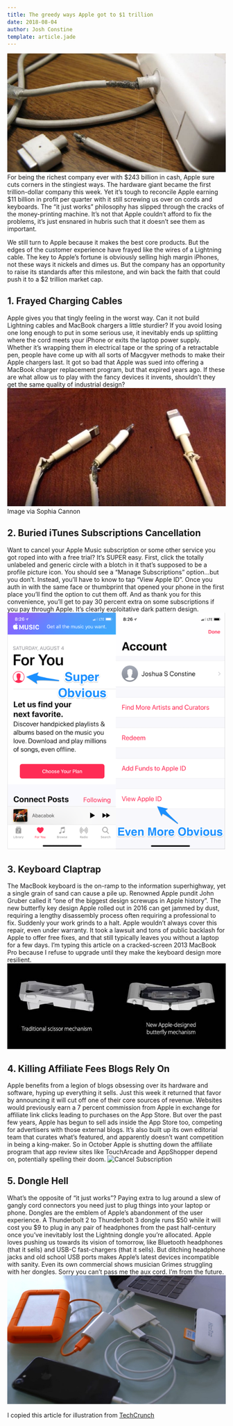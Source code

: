 ```yaml
---
title: The greedy ways Apple got to $1 trillion
date: 2018-08-04
author: Josh Constine
template: article.jade
---
```

![Apple charger](Broken-Apple-Chargers1.jpg)
For being the richest company ever with $243 billion in cash, Apple sure cuts corners in the stingiest ways. The hardware giant became the first trillion-dollar company this week. Yet it’s tough to reconcile Apple earning $11 billion in profit per quarter with it still screwing us over on cords and keyboards. The “it just works” philosophy has slipped through the cracks of the money-printing machine. It’s not that Apple  couldn’t afford to fix the problems, it’s just ensnared in hubris such that it doesn’t see them as important.

We still turn to Apple because it makes the best core products. But the edges of the customer experience have frayed like the wires of a Lightning cable. The key to Apple’s fortune is obviously selling high margin iPhones, not these ways it nickels and dimes us. But the company has an opportunity to raise its standards after this milestone, and win back the faith that could push it to a $2 trillion market cap.

## 1. Frayed Charging Cables
Apple gives you that tingly feeling in the worst way. Can it not build Lightning cables and MacBook chargers a little sturdier? If you avoid losing one long enough to put in some serious use, it inevitably ends up splitting where the cord meets your iPhone or exits the laptop power supply. Whether it’s wrapping them in electrical tape or the spring of a retractable pen, people have come up with all sorts of Macgyver methods to make their Apple chargers last. It got so bad that Apple was sued into offering a MacBook charger replacement program, but that expired years ago. If these are what allow us to play with the fancy devices it invents, shouldn’t they get the same quality of industrial design?
![Charging cables](Apple-Trillion-Chargers1.jpg)
Image via Sophia Cannon

## 2. Buried iTunes Subscriptions Cancellation
Want to cancel your Apple Music subscription or some other service you got roped into with a free trial? It’s SUPER easy. First, click the totally unlabeled and generic circle with a blotch in it that’s supposed to be a profile picture icon. You should see a “Manage Subscriptions” option…but you don’t. Instead, you’ll have to know to tap “View Apple ID”. Once you auth in with the same face or thumbprint that opened your phone in the first place you’ll find the option to cut them off. And as thank you for this convenience, you’ll get to pay 30 percent extra on some subscriptions if you pay through Apple. It’s clearly exploitative dark pattern design.
![Cancel Subscription](Cancel_Apple_Subscription1.png)

## 3. Keyboard Claptrap
The MacBook keyboard is the on-ramp to the information superhighway, yet a single grain of sand can cause a pile up. Renowned Apple pundit John Gruber called it “one of the biggest design screwups in Apple history”. The new butterfly key design Apple rolled out in 2016 can get jammed by dust, requiring a lengthy disassembly process often requiring a professional to fix. Suddenly your work grinds to a halt. Apple wouldn’t always cover this repair, even under warranty. It took a lawsuit and tons of public backlash for Apple to offer free fixes, and that still typically leaves you without a laptop for a few days. I’m typing this article on a cracked-screen 2013 MacBook Pro because I refuse to upgrade until they make the keyboard design more resilient.
![Cancel Subscription](Apple-KEyboard-Butterfly-vs-scissor.jpg)


## 4. Killing Affiliate Fees Blogs Rely On
Apple benefits from a legion of blogs obsessing over its hardware and software, hyping up everything it sells. Just this week it returned that favor by announcing it will cut off one of their core sources of revenue. Websites would previously earn a 7 percent commission from Apple in exchange for affiliate link clicks leading to purchases on the App Store. But over the past few years, Apple has begun to sell ads inside the App Store too, competing for advertisers with those external blogs. It’s also built up its own editorial team that curates what’s featured, and apparently doesn’t want competition in being a king-maker. So in October Apple is shutting down the affiliate program that app review sites like TouchArcade and AppShopper depend on, potentially spelling their doom.
![Cancel Subscription](itunes-affiliate1.png)


## 5. Dongle Hell
What’s the opposite of “it just works”? Paying extra to lug around a slew of gangly cord connectors you need just to plug things into your laptop or phone. Dongles are the emblem of Apple’s abandonment of the user experience. A Thunderbolt 2 to Thunderbolt 3 dongle runs $50 while it will cost you $9 to plug in any pair of headphones from the past half-century once you’ve inevitably lost the Lightning dongle you’re allocated. Apple loves pushing us towards its vision of tomorrow, like Bluetooth headphones (that it sells) and USB-C fast-chargers (that it sells). But ditching headphone jacks and old school USB ports makes Apple’s latest devices incompatible with sanity. Even its own commercial shows musician Grimes struggling with her dongles. Sorry you can’t pass me the aux cord. I’m from the future.
![Dongle Hell](Dongle-Hell.jpg)

I copied this article for illustration from [TechCrunch](the-greedy-ways-apple-got-to-1-trillion/)

